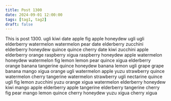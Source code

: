 ```yaml
---
title: Post 1300
date: 2024-09-01 12:00:00
tags: [tag1, tag2]
draft: false
---
```

This is post 1300.
ugli
kiwi
date
apple
fig
apple
honeydew
ugli
ugli
elderberry
watermelon
watermelon
pear
date
elderberry
zucchini
elderberry
honeydew
quince
quince
cherry
date
kiwi
zucchini
apple
elderberry
orange
raspberry
xigua
raspberry
honeydew
apple
watermelon
honeydew
watermelon
fig
lemon
lemon
pear
quince
xigua
elderberry
orange
banana
tangerine
quince
honeydew
banana
lemon
ugli
grape
grape
banana
mango
xigua
orange
ugli
watermelon
apple
yuzu
strawberry
quince
watermelon
cherry
tangerine
watermelon
strawberry
ugli
nectarine
quince
ugli
fig
lemon
zucchini
yuzu
orange
xigua
watermelon
elderberry
honeydew
kiwi
mango
apple
elderberry
apple
tangerine
elderberry
tangerine
cherry
fig
pear
mango
lemon
quince
cherry
honeydew
yuzu
xigua
cherry
xigua
